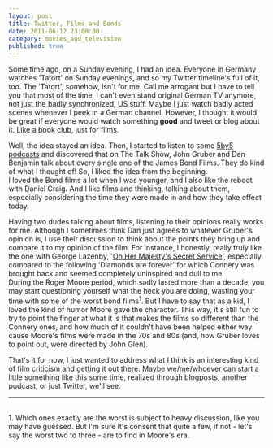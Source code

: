 ```yaml
---
layout: post
title: Twitter, Films and Bonds
date: 2011-06-12 23:00:00
category: movies_and_television
published: true
---
```

Some time ago, on a Sunday evening, I had an idea. Everyone in Germany watches 'Tatort' on Sunday evenings, and so my Twitter timeline's full of it, too. The 'Tatort', somehow, isn't for me. Call me arrogant but I have to tell you that most of the time, I can't even stand original German TV anymore, not just the badly synchronized, US stuff. Maybe I just watch badly acted scenes whenever I peek in a German channel. However, I thought it would be great if everyone would watch something **good** and tweet or blog about it. Like a book club, just for films.

Well, the idea stayed an idea. Then, I started to listen to some [5by5 podcasts](http://5by5.tv/) and discovered that on The Talk Show, John Gruber and Dan Benjamin talk about every single one of the James Bond Films. They do kind of what I thought of! So, I liked the idea from the beginning.  
I loved the Bond films a lot when I was younger, and I also like the reboot with Daniel Craig. And I like films and thinking, talking about them, especially considering the time they were made in and how they take effect today.

Having two dudes talking about films, listening to their opinions really works for me. Although I sometimes think Dan just agrees to whatever Gruber's opinion is, I use their discussion to think about the points they bring up and compare it to my opinion of the film. For instance, I honestly, really truly like the one with George Lazenby, '[On Her Majesty's Secret Service](http://goo.gl/LKkLF)', especially compared to the following 'Diamonds are forever' for which Connery was brought back and seemed completely uninspired and dull to me.  
During the Roger Moore period, which sadly lasted more than a decade, you may start questioning yourself what the heck you are doing, wasting your time with some of the worst bond films<sup>1</sup>. But I have to say that as a kid, I loved the kind of humor Moore gave the character. This way, it's still fun to try to point the finger at what it is that makes the films so different than the Connery ones, and how much of it couldn't have been helped either way cause Moore's films were made in the 70s and 80s (and, how Gruber loves to point out, were directed by John Glen).

That's it for now, I just wanted to address what I think is an interesting kind of film criticism and getting it out there. Maybe we/me/whoever can start a little something like this some time, realized through blogposts, another podcast, or just Twitter, we'll see. 

---
<br>
1. Which ones exactly are the worst is subject to heavy discussion, like you may have guessed. But I'm sure it's consent that quite a few, if not - let's say the worst two to three - are to find in Moore's era.
